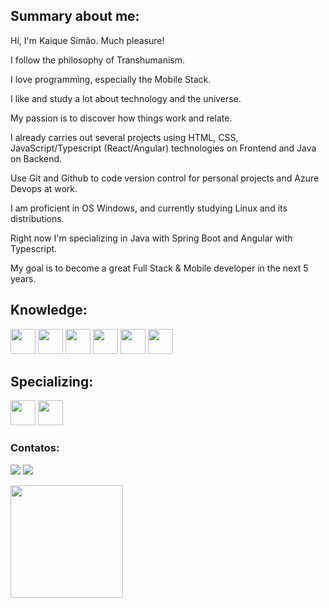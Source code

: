 ## Summary about me:

Hi, I'm Kaique Simão. Much pleasure!

I follow the philosophy of Transhumanism.

I love programming, especially the Mobile Stack.

I like and study a lot about technology and the universe.

My passion is to discover how things work and relate.

I already carries out several projects using HTML, CSS, JavaScript/Typescript (React/Angular) technologies on Frontend and Java on Backend.

Use Git and Github to code version control for personal projects and Azure Devops at work.

I am proficient in OS Windows, and currently studying Linux and its distributions.

Right now I'm specializing in Java with Spring Boot and Angular with Typescript.

My goal is to become a great Full Stack & Mobile developer in the next 5 years.

## Knowledge:

<img src="https://cdn.jsdelivr.net/gh/devicons/devicon/icons/html5/html5-original.svg" width="40" height="40"/> <img src="https://cdn.jsdelivr.net/gh/devicons/devicon/icons/css3/css3-original.svg" width="40" height="40"/> <img src="https://cdn.jsdelivr.net/gh/devicons/devicon/icons/javascript/javascript-original.svg" width="40" height="40"/> <img src="https://cdn.jsdelivr.net/gh/devicons/devicon/icons/git/git-original.svg" width="40" height="40"/> <img src="https://cdn.jsdelivr.net/gh/devicons/devicon/icons/linux/linux-original.svg" width="40" height="40"/> <img src="https://cdn.jsdelivr.net/gh/devicons/devicon/icons/angularjs/angularjs-plain.svg" width="40" height="40"/>


## Specializing:

<img src="https://cdn.jsdelivr.net/gh/devicons/devicon/icons/react/react-original.svg" width="40" height="40"/> <img src="https://cdn.jsdelivr.net/gh/devicons/devicon/icons/nodejs/nodejs-original.svg" width="40" height="40"/>


### Contatos:

<a href = "mailto:kaique.gabriel.me@gmail.com"><img src="https://img.shields.io/badge/Gmail-D14836?style=for-the-badge&logo=gmail&logoColor=white" target="_blank"></a>
<a href="https://www.linkedin.com/in/kaique-simao" target="_blank"><img src="https://img.shields.io/badge/-LinkedIn-%230077B5?style=for-the-badge&logo=linkedin&logoColor=white" target="_blank"></a>   


<div>
<a href="https://github.com/kaiquesimao">
<img height="180em" src="https://github-readme-stats.vercel.app/api/top-langs/?username=kaiquesimao&layout=compact&langs_count=7&theme=dracula"/>
</div>
